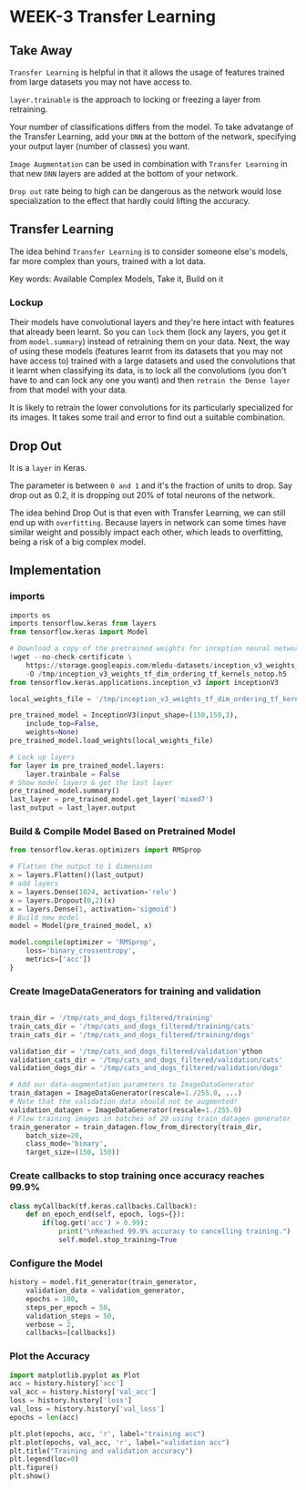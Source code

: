 # WEEK-3 Transfer Learning 

## Take Away

`Transfer Learning` is helpful in that it allows the usage of features trained from large datasets you may not have access to.

`layer.trainable` is the approach to locking or freezing a layer from retraining.

Your number of classifications differs from the model. To take advatange of the Transfer Learning, add your `DNN` at the bottom of the network, specifying your output layer (number of classes) you want.

`Image Augmentation` can be used in combination with `Transfer Learning` in that new `DNN` layers are added at the bottom of your network.

`Drop out` rate being to high can be dangerous as the network would lose specialization to the effect that hardly could lifting the accuracy. 

## Transfer Learning 

The idea behind `Transfer Learning` is to consider someone else's models, far more complex than yours, trained with a lot data. 

Key words: Available Complex Models, Take it, Build on it

### Lockup 
Their models have convolutional layers and they're here intact with features that already been learnt. So you can `lock` them (lock any layers, you get it from `model.summary`) instead of retraining them on your data. Next, the way of using these models (features learnt from its datasets that you may not have access to) trained with a large datasets and used the convolutions that it learnt when classifying its data, is to lock all the convolutions (you don't have to and can lock any one you want) and then `retrain the Dense layer` from that model with your data.

It is likely to retrain the lower convolutions for its particularly specialized for its images. It takes some trail and error to find out a suitable combination.

## Drop Out

It is a `layer` in Keras.

The parameter is between `0 and 1` and it's the fraction of units to drop. Say drop out as 0.2, it is dropping out 20% of total neurons of the network. 

The idea behind Drop Out is that even with Transfer Learning, we can still end up with `overfitting`. Because layers in network can some times have similar weight and possibly impact each other, which leads to overfitting, being a risk of a big complex model. 

## Implementation

### imports

```python
imports os
imports tensorflow.keras from layers
from tensorflow.keras import Model

# Download a copy of the pretrained weights for inception neural network 
!wget --no-check-certificate \
    https://storage.googleapis.com/mledu-datasets/inception_v3_weights_tf_dim_ordering_tf_kernels_notop.h5 \
    -O /tmp/inception_v3_weights_tf_dim_ordering_tf_kernels_notop.h5
from tensorflow.keras.applications.inception_v3 import inceptionV3

local_weights_file = '/tmp/inception_v3_weights_tf_dim_ordering_tf_kernels_notop.h5'

pre_trained_model = InceptionV3(input_shape=(150,150,3),
    include_top=False,
    weights=None)
pre_trained_model.load_weights(local_weights_file)

# Lock up layers
for layer in pre_trained_model.layers:
    layer.trainbale = False
# Show model layers & get the last layer
pre_trained_model.summary()
last_layer = pre_trained_model.get_layer('mixed7')
last_output = last_layer.output
```
### Build  & Compile Model Based on Pretrained Model

```python
from tensorflow.keras.optimizers import RMSprop

# Flatten the output to 1 dimension
x = layers.Flatten()(last_output)
# add layers
x = layers.Dense(1024, activation='relu')
x = layers.Dropout(0,2)(x)
x = layers.Dense(1, activation='sigmoid')
# Build new model
model = Model(pre_trained_model, x)

model.compile(optimizer = 'RMSprop',
    loss='binary_crossentropy',
    metrics=['acc'])    
}
```

### Create ImageDataGenerators for training and validation 
```python

train_dir = '/tmp/cats_and_dogs_filtered/training'
train_cats_dir = '/tmp/cats_and_dogs_filtered/training/cats'
train_cats_dir = '/tmp/cats_and_dogs_filtered/training/dogs'

validation_dir = '/tmp/cats_and_dogs_filtered/validation'ython
validation_cats_dir = '/tmp/cats_and_dogs_filtered/validation/cats'
validation_dogs_dir = '/tmp/cats_and_dogs_filtered/validation/dogs'

# Add our data-augmentation parameters to ImageDataGenerator
train_datagen = ImageDataGenerator(rescale=1./255.0, ...)
# Note that the validation data should not be augmented!
validation_datagen = ImageDataGenerator(rescale=1./255.0)
# Flow training images in batches of 20 using train_datagen generator
train_generator = train_datagen.flow_from_directory(train_dir, 
    batch_size=20,
    class_mode='binary',
    target_size=(150, 150))
```

### Create callbacks to stop training once accuracy reaches 99.9%
```python
class myCallback(tf.keras.callbacks.Callback):
    def on_epoch_end(self, epoch, logs={}):
        if(log.get('acc') > 0.99):
            print("\nReached 99.9% accuracy to cancelling training.")
            self.model.stop_training=True
```
### Configure the Model

```python
history = model.fit_generator(train_generator, 
    validation_data = validation_generator,
    epochs = 100, 
    steps_per_epoch = 50,
    validation_steps = 50,
    verbose = 2,
    callbacks=[callbacks])
```

### Plot the Accuracy 

```python
import matplotlib.pyplot as Plot
acc = history.history['acc']
val_acc = history.history['val_acc']
loss = history.history['loss']
val_loss = history.history['val_loss']
epochs = len(acc)

plt.plot(epochs, acc, 'r', label="training acc")
plt.plot(epochs, val_acc, 'r', label="validation acc")
plt.title("Training and validation accuracy")
plt.legend(loc=0)
plt.figure()
plt.show()
```

